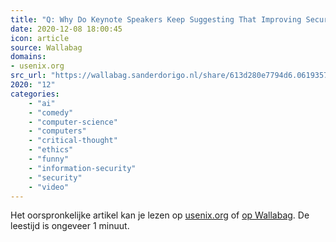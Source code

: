 ```yaml
---
title: "Q: Why Do Keynote Speakers Keep Suggesting That Improving Security Is Possible? A: Because Keynote S..."
date: 2020-12-08 18:00:45
icon: article
source: Wallabag
domains:
- usenix.org
src_url: "https://wallabag.sanderdorigo.nl/share/613d280e7794d6.06193577"
2020: "12"
categories:
    - "ai"
    - "comedy"
    - "computer-science"
    - "computers"
    - "critical-thought"
    - "ethics"
    - "funny"
    - "information-security"
    - "security"
    - "video"
---
```

Het oorspronkelijke artikel kan je lezen op [usenix.org](https://www.usenix.org/conference/usenixsecurity18/presentation/mickens) of [op Wallabag](https://wallabag.sanderdorigo.nl/share/613d280e7794d6.06193577). De leestijd is ongeveer 1 minuut.